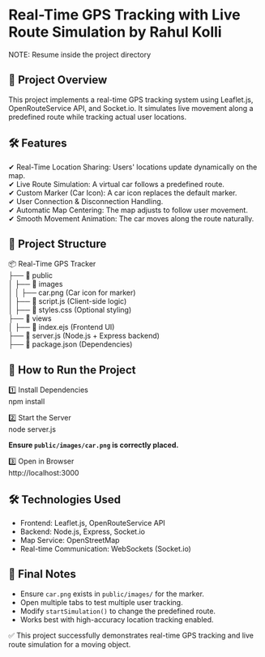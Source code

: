 Real-Time GPS Tracking with Live Route Simulation by Rahul Kolli
=================================================================

NOTE: Resume inside the project directory

🚀 Project Overview
-------------------
This project implements a real-time GPS tracking system using Leaflet.js, OpenRouteService API, and Socket.io. 
It simulates live movement along a predefined route while tracking actual user locations.

🛠 Features
-----------
✔ Real-Time Location Sharing: Users' locations update dynamically on the map.  
✔ Live Route Simulation: A virtual car follows a predefined route.  
✔ Custom Marker (Car Icon): A car icon replaces the default marker.  
✔ User Connection & Disconnection Handling.  
✔ Automatic Map Centering: The map adjusts to follow user movement.  
✔ Smooth Movement Animation: The car moves along the route naturally.  

📂 Project Structure
---------------------
📦 Real-Time GPS Tracker  
├── 📂 public  
│   ├── 📂 images  
│   │   ├── car.png (Car icon for marker)  
│   ├── 📜 script.js (Client-side logic)  
│   ├── 📜 styles.css (Optional styling)  
├── 📂 views  
│   ├── 📜 index.ejs (Frontend UI)  
├── 📜 server.js (Node.js + Express backend)  
├── 📜 package.json (Dependencies)  

🚀 How to Run the Project
-------------------------
1️⃣ Install Dependencies  
   npm install  

2️⃣ Start the Server  
   node server.js  

   **Ensure `public/images/car.png` is correctly placed.**

3️⃣ Open in Browser  
   http://localhost:3000  

🛠 Technologies Used
--------------------
- Frontend: Leaflet.js, OpenRouteService API  
- Backend: Node.js, Express, Socket.io  
- Map Service: OpenStreetMap  
- Real-time Communication: WebSockets (Socket.io)  

📌 Final Notes
--------------
- Ensure `car.png` exists in `public/images/` for the marker.  
- Open multiple tabs to test multiple user tracking.  
- Modify `startSimulation()` to change the predefined route.  
- Works best with high-accuracy location tracking enabled.  

✅ This project successfully demonstrates real-time GPS tracking and live route simulation for a moving object.  

